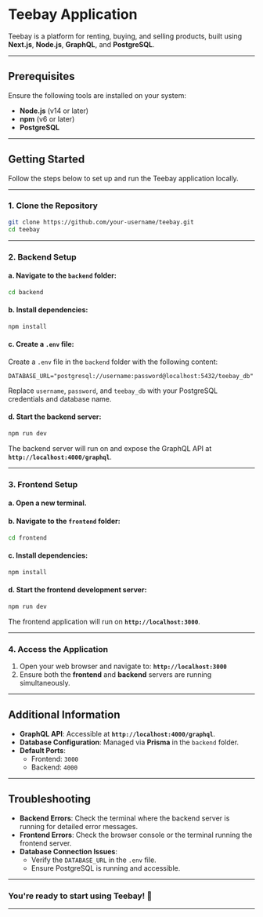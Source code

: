 # Teebay Application

Teebay is a platform for renting, buying, and selling products, built using **Next.js**, **Node.js**, **GraphQL**, and **PostgreSQL**.

---

## Prerequisites

Ensure the following tools are installed on your system:

- **Node.js** (v14 or later)
- **npm** (v6 or later)
- **PostgreSQL**

---

## Getting Started

Follow the steps below to set up and run the Teebay application locally.

---

### 1. Clone the Repository

```bash
git clone https://github.com/your-username/teebay.git
cd teebay
```

---

### 2. Backend Setup

#### a. Navigate to the `backend` folder:
```bash
cd backend
```

#### b. Install dependencies:
```bash
npm install
```

#### c. Create a `.env` file:
Create a `.env` file in the `backend` folder with the following content:
```env
DATABASE_URL="postgresql://username:password@localhost:5432/teebay_db"
```
Replace `username`, `password`, and `teebay_db` with your PostgreSQL credentials and database name.

#### d. Start the backend server:
```bash
npm run dev
```

The backend server will run on and expose the GraphQL API at **`http://localhost:4000/graphql`**.

---

### 3. Frontend Setup

#### a. Open a new terminal.

#### b. Navigate to the `frontend` folder:
```bash
cd frontend
```

#### c. Install dependencies:
```bash
npm install
```

#### d. Start the frontend development server:
```bash
npm run dev
```

The frontend application will run on **`http://localhost:3000`**.

---

### 4. Access the Application

1. Open your web browser and navigate to: **`http://localhost:3000`**
2. Ensure both the **frontend** and **backend** servers are running simultaneously.

---

## Additional Information

- **GraphQL API**: Accessible at **`http://localhost:4000/graphql`**.
- **Database Configuration**: Managed via **Prisma** in the `backend` folder.
- **Default Ports**:
  - Frontend: `3000`
  - Backend: `4000`

---

## Troubleshooting

- **Backend Errors**: Check the terminal where the backend server is running for detailed error messages.
- **Frontend Errors**: Check the browser console or the terminal running the frontend server.
- **Database Connection Issues**:
  - Verify the `DATABASE_URL` in the `.env` file.
  - Ensure PostgreSQL is running and accessible.

---

### You're ready to start using **Teebay**! 🎉

---
